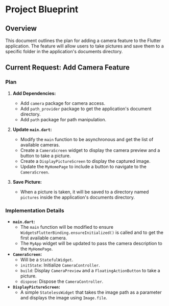 # Project Blueprint

## Overview

This document outlines the plan for adding a camera feature to the Flutter application. The feature will allow users to take pictures and save them to a specific folder in the application's documents directory.

## Current Request: Add Camera Feature

### Plan

1.  **Add Dependencies:**
    *   Add `camera` package for camera access.
    *   Add `path_provider` package to get the application's document directory.
    *   Add `path` package for path manipulation.

2.  **Update `main.dart`:**
    *   Modify the `main` function to be asynchronous and get the list of available cameras.
    *   Create a `CameraScreen` widget to display the camera preview and a button to take a picture.
    *   Create a `DisplayPictureScreen` to display the captured image.
    *   Update the `MyHomePage` to include a button to navigate to the `CameraScreen`.

3.  **Save Picture:**
    *   When a picture is taken, it will be saved to a directory named `pictures` inside the application's documents directory.

### Implementation Details

*   **`main.dart`:**
    *   The `main` function will be modified to ensure `WidgetsFlutterBinding.ensureInitialized()` is called and to get the first available camera.
    *   The `MyApp` widget will be updated to pass the camera description to the `MyHomePage`.
*   **`CameraScreen`:**
    *   Will be a `StatefulWidget`.
    *   `initState`: Initialize `CameraController`.
    *   `build`: Display `CameraPreview` and a `FloatingActionButton` to take a picture.
    *   `dispose`: Dispose the `CameraController`.
*   **`DisplayPictureScreen`:**
    *   A simple `StatelessWidget` that takes the image path as a parameter and displays the image using `Image.file`.
